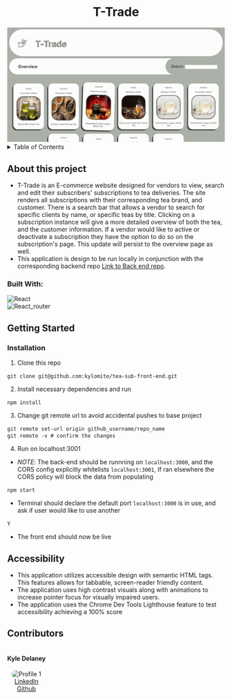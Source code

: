 <a id="readme-top"></a>
<h1 align='center'> T-Trade </h1>
<section align='center'>
  <img src='README_assets/t-trade_gif.gif' alt='gif of app functionality'>
</section>
<details>
  <summary>Table of Contents</summary>
  <ol>
    <li>
      <a href="#about-this-project">About The Project</a>
      <ul>
        <li><a href="#built-with">Built With</a></li>
      </ul>
    </li>
    <li>
      <a href="#getting-started">Getting Started</a>
      <ul>
        <li><a href="#installation">Installation</a></li>
      </ul>
    </li>
    <li><a href="#accessibility">Accessibility</a></li>
    <li><a href="#contributors">Contributors</a></li>
  </ol>
</details>

## About this project
* T-Trade is an E-commerce website designed for vendors to view, search and edit their subscribers' subscriptions to tea deliveries. The site renders all subscriptions with their corresponding tea brand, and customer. There is a search bar that allows a vendor to search for specific clients by name, or specific teas by title. Clicking on a subscription instance will give a more detailed overview of both the tea, and the customer information. If a vendor would like to active or deactivate a subscription they have the option to do so on the subscription's page. This update will persist to the overview page as well.
* This application is design to be run locally in conjunction with the corresponding backend repo [Link to Back end repo](https://github.com/kylomite/tea-sub-api).




### Built With:
 ![React][React.js]<br/>
 ![React_router][React_router]


## Getting Started
### Installation

1. Clone this repo
  ```
  git clone git@github.com:kylomite/tea-sub-front-end.git
  ```
2.  Install necessary dependencies and run
  ```
  npm install
  ```
3. Change git remote url to avoid accidental pushes to base project
  ```
  git remote set-url origin github_username/repo_name
  git remote -v # confirm the changes
  ```
4. Run on localhost:3001
 - *NOTE*: The back-end should be runnning on `localhost:3000`, and the CORS config explicitly whitelists `localhost:3001`, If ran elsewhere the CORS policy will block the data from populating 
 ```
 npm start
 ```
 - Terminal should declare the default port `localhost:3000` is in use, and ask if user would like to use another
 ```
 Y
 ```
 - The front end should now be live



## Accessibility

* This application utilizes accessible design with semantic HTML tags. This features allows for tabbable, screen-reader friendly content.
* The application uses high contrast visuals along with animations to increase pointer focus for visually impaired users.
* The application uses the Chrome Dev Tools Lighthouse feature to test accessibility achieving a 100% score

## Contributors
<section style="display: flex; gap: 10px;">
  <div style="text-align: center;">
    <h4>Kyle Delaney</h4>
    <img style="width: 50px; border-radius: 25px;" src="https://media.licdn.com/dms/image/v2/D4E03AQGp6EiUDBP-0Q/profile-displayphoto-shrink_400_400/profile-displayphoto-shrink_400_400/0/1724335224935?e=1735171200&v=beta&t=UodzNOsspYW_O9ZdmoqgkwnGf0UEvIlrBUnjMVHSM0A" alt="Profile 1" />
    <br/>
    <a href="https://www.linkedin.com/in/kylehamptondelaney/" target="_blank">LinkedIn<a> 
    <br/> 
    <a href="https://github.com/kylomite" target="_blank">Github</a>
  </div>


<!-- https://www.markdownguide.org/basic-syntax/#reference-style-links -->

[React.js]: https://img.shields.io/badge/React-20232A?style=for-the-badge&logo=react&logoColor=61DAFB
[React_Router]: https://img.shields.io/badge/React_Router-20232A?style=for-the-badge&logo=react-router&logoColor=#ffffff